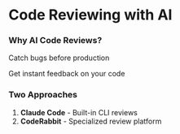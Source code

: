 # Code Reviewing with AI

<div class="two-cols">

<FeatureCard v-click>

### Why AI Code Reviews?

Catch bugs before production

Get instant feedback on your code

</FeatureCard>

<FeatureCard v-click>

### Two Approaches

1. **Claude Code** - Built-in CLI reviews
2. **CodeRabbit** - Specialized review platform

</FeatureCard>

</div>
